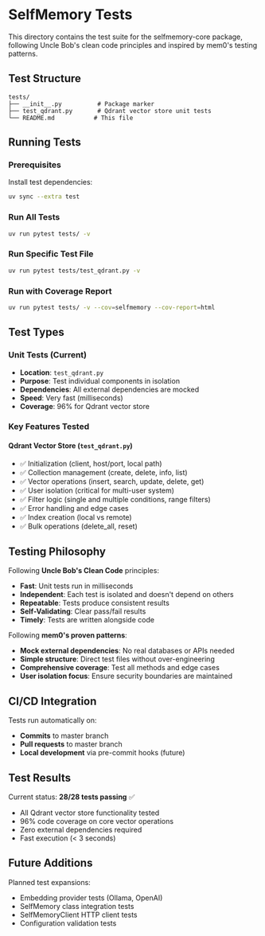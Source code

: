 # SelfMemory Tests

This directory contains the test suite for the selfmemory-core package, following Uncle Bob's clean code principles and inspired by mem0's testing patterns.

## Test Structure

```
tests/
├── __init__.py          # Package marker
├── test_qdrant.py       # Qdrant vector store unit tests
└── README.md           # This file
```

## Running Tests

### Prerequisites
Install test dependencies:
```bash
uv sync --extra test
```

### Run All Tests
```bash
uv run pytest tests/ -v
```

### Run Specific Test File
```bash
uv run pytest tests/test_qdrant.py -v
```

### Run with Coverage Report
```bash
uv run pytest tests/ -v --cov=selfmemory --cov-report=html
```

## Test Types

### Unit Tests (Current)
- **Location**: `test_qdrant.py`
- **Purpose**: Test individual components in isolation
- **Dependencies**: All external dependencies are mocked
- **Speed**: Very fast (milliseconds)
- **Coverage**: 96% for Qdrant vector store

### Key Features Tested

#### Qdrant Vector Store (`test_qdrant.py`)
- ✅ Initialization (client, host/port, local path)
- ✅ Collection management (create, delete, info, list)
- ✅ Vector operations (insert, search, update, delete, get)
- ✅ User isolation (critical for multi-user system)
- ✅ Filter logic (single and multiple conditions, range filters)
- ✅ Error handling and edge cases
- ✅ Index creation (local vs remote)
- ✅ Bulk operations (delete_all, reset)

## Testing Philosophy

Following **Uncle Bob's Clean Code** principles:
- **Fast**: Unit tests run in milliseconds
- **Independent**: Each test is isolated and doesn't depend on others
- **Repeatable**: Tests produce consistent results
- **Self-Validating**: Clear pass/fail results
- **Timely**: Tests are written alongside code

Following **mem0's proven patterns**:
- **Mock external dependencies**: No real databases or APIs needed
- **Simple structure**: Direct test files without over-engineering
- **Comprehensive coverage**: Test all methods and edge cases
- **User isolation focus**: Ensure security boundaries are maintained

## CI/CD Integration

Tests run automatically on:
- **Commits** to master branch
- **Pull requests** to master branch
- **Local development** via pre-commit hooks (future)

## Test Results

Current status: **28/28 tests passing** ✅
- All Qdrant vector store functionality tested
- 96% code coverage on core vector operations
- Zero external dependencies required
- Fast execution (< 3 seconds)

## Future Additions

Planned test expansions:
- Embedding provider tests (Ollama, OpenAI)
- SelfMemory class integration tests
- SelfMemoryClient HTTP client tests
- Configuration validation tests
